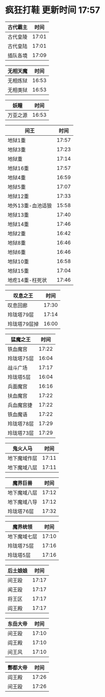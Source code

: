 # 疯狂打鞋 更新时间 17:57

| 古代霸主   | 时间    |
|--------|-------|
| 古代皇陵 | 17:01 |
| 古代皇陆 | 17:01 |
| 插队各境 | 17:09 |

| 无相天魔   | 时间    |
|--------|-------|
| 无相炼狱 | 16:53 |
| 无相类狱 | 16:53 |

| 妖瞳   | 时间    |
|--------|-------|
| 万亚之源 | 16:53 |

| 间王   | 时间    |
|--------|-------|
| 地狱1重 | 17:57 |
| 地狱3重 | 17:23 |
| 地狱重 | 17:14 |
| 地狱16重 | 17:57 |
| 地狱4重 | 16:59 |
| 地狱5重 | 17:07 |
| 地狱12重 | 17:33 |
| 地外13重-血池适狼 | 15:58 |
| 地狱13重 | 17:40 |
| 地狱14重 | 17:46 |
| 地狱2重 | 16:42 |
| 地狱8重 | 16:46 |
| 地狱6重 | 16:46 |
| 地狱10重 | 16:58 |
| 地狱15重 | 17:04 |
| 地疙14重-枉死状 | 17:46 |

| 叹息之王   | 时间    |
|--------|-------|
| 叹息回廊 | 17:30 |
| 玲珑塔79层 | 17:14 |
| 玲珑塔79层掉 | 16:00 |

| 猛魔之王   | 时间    |
|--------|-------|
| 铁血魔宫 | 17:22 |
| 玲珑塔75层 | 16:04 |
| 战斗广场 | 17:17 |
| 玲珑塔5层 | 16:04 |
| 兵面魔宫 | 16:16 |
| 扶血魔宫 | 17:22 |
| 兵血魔宫捷 | 17:22 |
| 铁血魔语 | 17:22 |
| 玲珑塔78层 | 17:29 |
| 玲珑塔73层 | 17:29 |

| 鬼火人马   | 时间    |
|--------|-------|
| 地下魔域作层 | 17:11 |
| 地下魔域八层 | 17:11 |

| 魔界巨兽   | 时间    |
|--------|-------|
| 地下魔域八层 | 17:12 |
| 地下魔域八导 | 17:12 |
| 玲珑塔76层 | 17:32 |

| 魔界统领   | 时间    |
|--------|-------|
| 地下魔域七层 | 17:10 |
| 玲珑塔75层 | 17:16 |
| 玲珑塔5层 | 17:16 |

| 后土娘娘   | 时间    |
|--------|-------|
| 间王殴 | 17:17 |
| 闻王殴 | 17:17 |
| 将王区 | 17:17 |
| 阎王殿 | 17:17 |

| 东岳大帝   | 时间    |
|--------|-------|
| 间王殴 | 17:10 |
| 阎王殿 | 17:10 |
| 间王风 | 17:10 |

| 酆都大帝   | 时间    |
|--------|-------|
| 阎王殿 | 17:26 |
| 间王殴 | 17:26 |